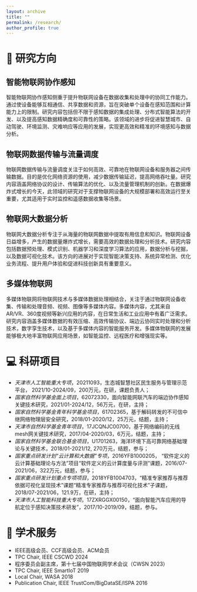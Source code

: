```yaml
---
layout: archive
title: ""
permalink: /research/
author_profile: true
---
```


<span class='anchor' id='interest'></span>

# 🧩 研究方向

## 智能物联网协作感知
智能物联网协作感知侧重于提升物联网设备在数据收集和处理中的协同工作能力。通过使设备能够互相通信、共享数据和资源，旨在突破单个设备在感知范围和计算能力上的限制。研究内容包括但不限于感知数据的集成处理、分布式智能算法的开发、以及提高感知数据精确度和可靠性的策略。该领域的进步将促进智慧城市、自动驾驶、环境监测、灾难响应等应用的发展，实现更高效和精准的环境感知与数据分析。

## 物联网数据传输与流量调度
物联网数据传输与流量调度关注于如何高效、可靠地在物联网设备和服务器之间传输数据。目的是优化网络资源的使用，减少数据传输延迟，提高网络吞吐量。研究内容涵盖网络协议的设计、传输算法的优化、以及流量管理机制的创新。在数据爆炸式增长的今天，此领域的研究对于支撑物联网设备的大规模部署和高效运行至关重要，尤其适用于实时监控和遥感数据收集等场景。

## 物联网大数据分析
物联网大数据分析专注于从海量的物联网数据中提取有用信息和知识。物联网设备日益增多，产生的数据量爆炸式增长，需要高效的数据处理和分析技术。研究内容包括数据预处理、模式识别、机器学习和深度学习算法的应用，数据分析与挖掘，以及数据可视化技术。该方向的进展对于实现智能决策支持、系统异常检测、优化业务流程、提升用户体验和促进科技创新具有重要意义。

## 多媒体物联网
多媒体物联网将物联网技术与多媒体数据处理相结合，关注于通过物联网设备收集、传输和处理音频、视频、图像等多媒体内容。多媒体内容，尤其来自AR/VR、360度视频等新兴应用的内容，在日常生活和工业应用中有着广泛需求。研究内容涵盖多媒体数据的有效压缩、高效传输协议、端边云协同实时处理和分析技术，数字孪生技术，以及基于多媒体内容的智能服务开发。多媒体物联网的发展能够极大地丰富物联网应用场景，如智能监控、远程医疗和增强现实等。


<span class='anchor' id='projects'></span>

# 💻 科研项目

- *天津市人工智能重大专项*，20211093，生态城智慧社区民生服务与管理示范平台， 2021/10-2024/09，200万元，在研，课题负责人；
- *国家自然科学基金面上项目*，62072330，面向智能网联汽车的端边协作感知关键技术研究，2021/01-2024/12，56万元，在研，主持；
- *国家自然科学基金青年科学基金项目*，61702365，基于解码转发的不可信中继网络物理层安全研究，2018/01-2020/12，25万元，结题，主持；
- *天津市自然科学基金青年项目*，17JCQNJC00700，基于网络编码的无线mesh网关键技术研究，2017/04-2020/03，6万元，结题，主持；
- *国家自然科学基金联合基金项目*，U1701263，海洋环境下高可靠网络基础理论与关键技术，2018/01-2021/12, 270万元，结题，参与；
- *国家重点研发计划“云计算和大数据”专项*，2016YFB1000205， “软件定义的云计算基础理论与方法”项目“软件定义的云计算度量与评测”课题，2016/07-2021/06，322万元，结题，参与；
- *国家重点研发计划重点专项项目*，2018YFB1004703，“精准专家推荐与推荐依据可视化呈现技术”课题“精准专家推荐与推荐可视化技术”子课题，2018/07-2021/06，121.9万，在研，主持；
- *天津市人工智能科技重大专项*，17ZXRGGX00150，“面向智能汽车应用的导航定位于感知决策技术研发”，2017/10-2019/09，结题，参与。

<span class='anchor' id='service'></span>

# 📝 学术服务
- IEEE高级会员、CCF高级会员、ACM会员
- TPC Chair, IEEE CSCWD 2024
- 程序委员会副主席，第十七届中国物联网学术会议（CWSN 2023）
- TPC Chair, IEEE SmartIoT 2019
- Local Chair, WASA 2018
- Publication Chair, IEEE TrustCom/BigDataSE/ISPA 2016

<br/>
<br/>
<br/>
<br/>
